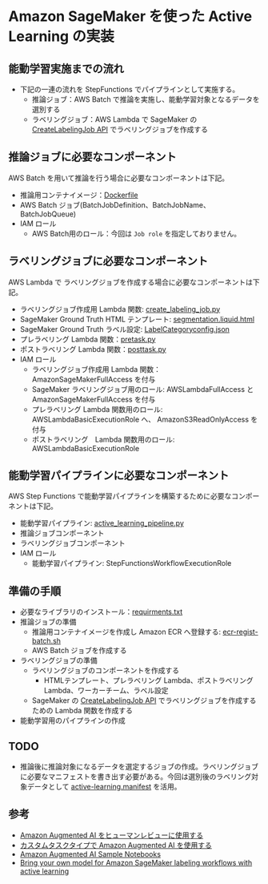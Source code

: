 # Amazon SageMaker を使った Active Learning の実装
## 能動学習実施までの流れ
- 下記の一連の流れを StepFunctions でパイプラインとして実施する。
    - 推論ジョブ：AWS Batch で推論を実施し、能動学習対象となるデータを選別する
    - ラベリングジョブ：AWS Lambda で SageMaker の [CreateLabelingJob API](https://boto3.amazonaws.com/v1/documentation/api/latest/reference/services/sagemaker.html#SageMaker.Client.create_labeling_job) でラベリングジョブを作成する

## 推論ジョブに必要なコンポーネント
AWS Batch を用いて推論を行う場合に必要なコンポーネントは下記。
- 推論用コンテナイメージ：[Dockerfile](https://github.com/tkazusa/sagemaker-active-learning/blob/master/containers/batch/Dockerfile)
- AWS Batch ジョブ(BatchJobDefinition、BatchJobName、BatchJobQueue)
- IAM ロール
    - AWS Batch用のロール：今回は `Job role` を指定しておりません。

## ラベリングジョブに必要なコンポーネント
AWS Lambda で  ラベリングジョブを作成する場合に必要なコンポーネントは下記。
- ラベリングジョブ作成用 Lambda 関数: [create_labeling_job.py](https://github.com/tkazusa/sagemaker-active-learning/blob/master/labeling/create_labeling_job.py)
- SageMaker Ground Truth HTML テンプレート: [segmentation.liquid.html](https://github.com/tkazusa/sagemaker-active-learning/blob/master/labeling/segmentation.liquid.html)
- SageMaker Ground Truth ラベル設定: [LabelCategoryconfig.json](https://github.com/tkazusa/sagemaker-active-learning/blob/master/labeling/LabelCategoryConfig.json)
- プレラベリング Lambda 関数：[pretask.py](https://github.com/tkazusa/sagemaker-active-learning/blob/master/labeling/pretask.py)
- ポストラベリング Lambda 関数：[posttask.py](https://github.com/tkazusa/sagemaker-active-learning/blob/master/labeling/posttask.py)
- IAM ロール
    - ラベリングジョブ作成用 Lambda 関数： AmazonSageMakerFullAccess を付与
    - SageMaker ラベリングジョブ用のロール: AWSLambdaFullAccess と AmazonSageMakerFullAccess を付与
    - プレラベリング Lambda 関数用のロール: AWSLambdaBasicExecutionRole へ、 AmazonS3ReadOnlyAccess を付与
    - ポストラベリング　Lambda 関数用のロール: AWSLambdaBasicExecutionRole

## 能動学習パイプラインに必要なコンポーネント
AWS Step Functions で能動学習パイプラインを構築するために必要なコンポーネントは下記。
- 能動学習パイプライン: [active_learning_pipeline.py](https://github.com/tkazusa/sagemaker-active-learning/blob/master/active_learning_pipeline.py)
- 推論ジョブコンポーネント
- ラベリングジョブコンポーネント
- IAM ロール
    - 能動学習パイプライン: StepFunctionsWorkflowExecutionRole
    
## 準備の手順
- 必要なライブラリのインストール：[requirments.txt](https://github.com/tkazusa/sagemaker-active-learning/blob/master/requirments.txt)
- 推論ジョブの準備
    - 推論用コンテナイメージを作成し Amazon ECR へ登録する: [ecr-regist-batch.sh](https://github.com/tkazusa/sagemaker-active-learning/blob/master/containers/batch/ecr-regist-batch.sh)
    - AWS Batch ジョブを作成する
- ラベリングジョブの準備
    - ラベリングジョブのコンポーネントを作成する
        - HTMLテンプレート、プレラベリング Lambda、ポストラベリング Lambda、ワーカーチーム、ラベル設定
    - SageMaker の [CreateLabelingJob API](https://boto3.amazonaws.com/v1/documentation/api/latest/reference/services/sagemaker.html#SageMaker.Client.create_labeling_job) でラベリングジョブを作成するための Lambda 関数を作成する
- 能動学習用のパイプラインの作成


## TODO 
- 推論後に推論対象になるデータを選定するジョブの作成。ラベリングジョブに必要なマニフェストを書き出す必要がある。今回は選別後のラベリング対象データとして [active-learning.manifest](https://github.com/tkazusa/sagemaker-active-learning/blob/master/labeling/active-learning.manifest) を活用。

## 参考
- [Amazon Augmented AI をヒューマンレビューに使用する](https://docs.aws.amazon.com/ja_jp/sagemaker/latest/dg/use-augmented-ai-a2i-human-review-loops.html)
- [カスタムタスクタイプで Amazon Augmented AI を使用する](https://docs.aws.amazon.com/ja_jp/sagemaker/latest/dg/a2i-task-types-custom.html)
- [Amazon Augmented AI Sample Notebooks](https://github.com/aws-samples/amazon-a2i-sample-jupyter-notebooks)
- [Bring your own model for Amazon SageMaker labeling workflows with active learning](https://aws.amazon.com/jp/blogs/machine-learning/bring-your-own-model-for-amazon-sagemaker-labeling-workflows-with-active-learning/)
